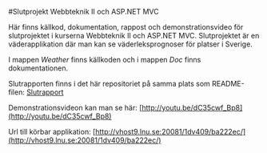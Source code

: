 ﻿#Slutprojekt Webbteknik II och ASP.NET MVC

Här finns källkod, dokumentation, rappost och demonstrationsvideo för 
slutprojektet i kurserna Webbteknik II och ASP.NET MVC. Slutprojektet är 
en väderapplikation där man kan se väderleksprognoser för platser i Sverige.

I mappen *Weather* finns källkoden och i mappen *Doc* finns dokumentationen.

Slutrapporten finns i det här repositoriet på samma plats som README-filen: [Slutrapport](rapport.md)

Demonstrationsvideon kan man se här: [http://youtu.be/dC35cwf_Bp8](http://youtu.be/dC35cwf_Bp8)

Url till körbar applikation: [http://vhost9.lnu.se:20081/1dv409/ba222ec/](http://vhost9.lnu.se:20081/1dv409/ba222ec/)